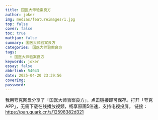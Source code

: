 ```yaml
---
title: 国医大师验案良方
author: joker
img: medias/featureimages/1.jpg
top: false
cover: false
toc: true
mathjax: false
summary: 国医大师验案良方
categories: 国医大师验案良方
tags:
  - 国医大师验案良方
keywords: joker
essay: false
abbrlink: 54043
date: 2025-04-20 23:39:56
coverImg:
password:
---
```


我用夸克网盘分享了「国医大师验案良方」，点击链接即可保存。打开「夸克APP」，无需下载在线播放视频，畅享原画5倍速，支持电视投屏。
链接：https://pan.quark.cn/s/12598382d321
